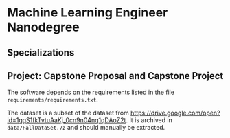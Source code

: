 # Machine Learning Engineer Nanodegree
## Specializations
## Project: Capstone Proposal and Capstone Project

The software depends on the requirements listed in the file `requirements/requirements.txt`.

The dataset is a subset of the dataset from https://drive.google.com/open?id=1gqS1fkTvtuAaKj_0cn9n04ng1qDAoZ2t. It is archived in `data/FallDataSet.7z` and should manually be extracted.
